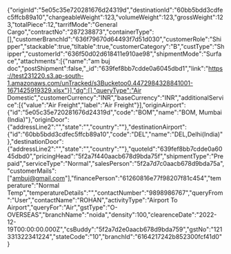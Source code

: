 
{"originId":"5e05c35e720281676d24319d","destinationId":"60bb5bdd3cdfec5ffcb89a10","chargeableWeight":123,"volumeWeight":123,"grossWeight":123,"totalPiece":12,"tarrifMode":"General Cargo","contractNo":"287238873","containerType":[],"customerBranchId":"636f79670d64493f7d51d030","customerRole":"Shipper","stackable":true,"tiltable":true,"customerCategory":"B","custType":"Shipper","customerId":"636f50d02d618411e910ae98","shipmentMode":"Surface","attachments":[{"name":"am buj  doc","postShipment":false,"_id":"639fef8bb7cdde0a6045dbd1","link":"https://test231220.s3.ap-south-1.amazonaws.com/unTracked/s3Bucketoo0.4472984328841001-1671425919329.xlsx"}],"dg":[],"queryType":"Air Domestic","customerCurrency":"INR","baseCurrency":"INR","additionalService":[{"value":"Air Freight","label":"Air Freight"}],"originAirport":{"id":"5e05c35e720281676d24319d","code":"BOM","name":"BOM, Mumbai (India)"},"originDoor":{"addressLine2":"","state":"","country":""},"destinationAirport":{"id":"60bb5bdd3cdfec5ffcb89a10","code":"DEL","name":"DEL,Delhi(India)"},"destinationDoor":{"addressLine2":"","state":"","country":""},"quoteId":"639fef8bb7cdde0a6045dbd0","pricingHead":"5f2a7f440aacb678d9bda75f","shipmentType":"Prepaid","serviceType":"Normal","salesPerson":"5f2a7d7c0aacb678d9bda75a","customerMails":["ambuj@gmail.com"],"financePerson":"61260816e77f98207f81c454","temperature":"Normal Temp","temperatureDetails":"","contactNumber":"9898986767","queryFrom":"User","contactName":"ROHAN","activityType":"Airport To Airport","queryFor":"Air","gstType":"O-OVERSEAS","branchName":"noida","density":100,"clearenceDate":"2022-12-19T00:00:00.000Z","csBuddy":"5f2a7d2e0aacb678d9bda759","gstNo":"121331322341224","stateCode":"10","branchId":"6164217242b852300fcf41d0"}
